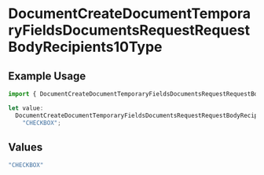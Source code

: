 # DocumentCreateDocumentTemporaryFieldsDocumentsRequestRequestBodyRecipients10Type

## Example Usage

```typescript
import { DocumentCreateDocumentTemporaryFieldsDocumentsRequestRequestBodyRecipients10Type } from "@documenso/sdk-typescript/models/operations";

let value:
  DocumentCreateDocumentTemporaryFieldsDocumentsRequestRequestBodyRecipients10Type =
    "CHECKBOX";
```

## Values

```typescript
"CHECKBOX"
```